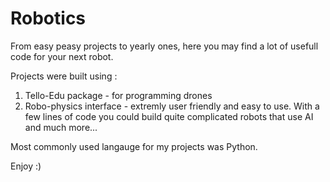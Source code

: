 # Robotics
From easy peasy projects to yearly ones, here you may find a lot of usefull code for your next robot. 

Projects were built using :
1. Tello-Edu package - for programming drones
2. Robo-physics interface - extremly user friendly and easy to use. With a few lines of code you could build quite complicated robots that use AI and much more...

Most commonly used langauge for my projects was Python.

Enjoy :)
